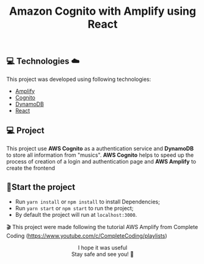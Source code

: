 <p >
	<h1 align="center">Amazon Cognito with Amplify using React </h1>
</p>

<br>

## 💻 Technologies ☁️

This project was developed using following technologies:

- [Amplify](https://aws.amazon.com/amplify/)
- [Cognito](https://docs.aws.amazon.com/cognito/latest/developerguide/what-is-amazon-cognito.html)
- [DynamoDB](https://aws.amazon.com/dynamodb/)
- [React](https://reactjs.org/)


## 💻 Project

This project use **AWS Cognito** as a authentication service and **DynamoDB** to store all information from "musics".
**AWS Cognito** helps to speed up the process of creation of a login and authentication page and **AWS Amplify** to create the frontend

## 🚀Start the project

- Run `yarn install` or `npm install` to install Dependencies;
- Run `yarn start` or `npm start` to run the project;
- By default the project will run at `localhost:3000`.


🎬 This project were made following the tutorial AWS Amplify from Complete Coding (https://www.youtube.com/c/CompleteCoding/playlists)

<p align="center">
I hope it was useful <br/>
Stay safe and see you! 💚
</p>


